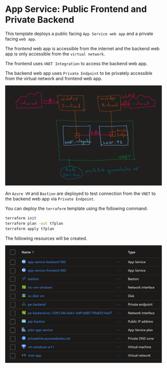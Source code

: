 # App Service: Public Frontend and Private Backend

This template deploys a public facing `App Service web app` and a private facing `web app`.

The frontend web app is accessible from the internet and the backend web app is only accessible from the `virtual network`.

The frontend uses `VNET Integration` to access the backend web app.

The backend web app uses `Private Endpoint` to be privately accessible from the virtual network and frontend web app.

![](images/architecture.png)

An `Azure VM` and `Bastion` are deployed to test connection from the `VNET` to the backend web app via `Private Endpoint`.

You can deploy the `terraform` template using the following command:

```sh
terraform init
terraform plan -out tfplan
terraform apply tfplan
```

The following resources will be created.

![](images/resources.png)
